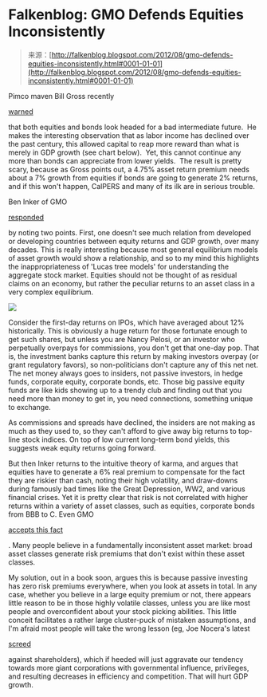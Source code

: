<!--yml
category: 未分类
date: 2024-05-12 20:24:20
-->

# Falkenblog: GMO Defends Equities Inconsistently

> 来源：[http://falkenblog.blogspot.com/2012/08/gmo-defends-equities-inconsistently.html#0001-01-01](http://falkenblog.blogspot.com/2012/08/gmo-defends-equities-inconsistently.html#0001-01-01)

Pimco maven Bill Gross recently

[warned](http://www.pimco.com/EN/Insights/Pages/Cult-Figures.aspx)

that both equities and bonds look headed for a bad intermediate future.  He makes the interesting observation that as labor income has declined over the past century, this allowed capital to reap more reward than what is merely in GDP growth (see chart below).  Yet, this cannot continue any more than bonds can appreciate from lower yields.  The result is pretty scary, because as Gross points out, a 4.75% asset return premium needs about a 7% growth from equities if bonds are going to generate 2% returns, and if this won't happen, CalPERS and many of its ilk are in serious trouble.

Ben Inker of GMO

[responded](https://www.gmo.com/America/CMSAttachmentDownload.aspx?target=JUBRxi51IIBopZakKqLplkSPu6PWy8IYlWZlF9wGOhpH4u6Bb7ac58I5rkIUY44faaFdF9aOsz5%2BGC%2BmcvNRJz5yCAhRZUlL1OiylntYmwB668XC3MDYjtWyadqxrBdVChyBBvdvpD4%3D)

by noting two points. First, one doesn't see much relation from developed or developing countries between equity returns and GDP growth, over many decades. This is really interesting because most general equilibrium models of asset growth would show a relationship, and so to my mind this highlights the inappropriateness of 'Lucas tree models' for understanding the aggregate stock market. Equities should not be thought of as residual claims on an economy, but rather the peculiar returns to an asset class in a very complex equilibrium.

[![](img/b30a1270d222e551a1543e5f6e361f28.png)](https://blogger.googleusercontent.com/img/b/R29vZ2xl/AVvXsEg1PH6p-PHU37yFnXrm0CJkYhYHCCHp4VOc-hsznc6sMgbxNYO0xPzqnxuUM8n9ZR3osjCWrBrCTSOAyRLNr0cDcZSqemXmcXHVpFthK57rYD12QBWNcHDmXd-wwG9ifzyB3Tlt6w/s1600/gdpequity.jpg)

Consider the first-day returns on IPOs, which have averaged about 12% historically. This is obviously a huge return for those fortunate enough to get such shares, but unless you are Nancy Pelosi, or an investor who perpetually overpays for commissions, you don't get that one-day pop. That is, the investment banks capture this return by making investors overpay (or grant regulatory favors), so non-politicians don't capture any of this net net. The net money always goes to insiders, not passive investors, in hedge funds, corporate equity, corporate bonds, etc. Those big passive equity funds are like kids showing up to a trendy club and finding out that you need more than money to get in, you need connections, something unique to exchange.

As commissions and spreads have declined, the insiders are not making as much as they used to, so they can't afford to give away big returns to top-line stock indices. On top of low current long-term bond yields, this suggests weak equity returns going forward.

But then Inker returns to the intuitive theory of karma, and argues that equities have to generate a 6% real premium to compensate for the fact they are riskier than cash, noting their high volatility, and draw-downs during famously bad times like the Great Depression, WW2, and various financial crises. Yet it is pretty clear that risk is not correlated with higher returns within a variety of asset classes, such as equities, corporate bonds from BBB to C. Even GMO

[accepts this fact](http://www.advisorperspectives.com/commentaries/gmo_111811.php)

. Many people believe in a fundamentally inconsistent asset market: broad asset classes generate risk premiums that don't exist within these asset classes.

My solution, out in a book soon, argues this is because passive investing has zero risk premiums everywhere, when you look at assets in total. In any case, whether you believe in a large equity premium or not, there appears little reason to be in those highly volatile classes, unless you are like most people and overconfident about your stock picking abilities. This little conceit facilitates a rather large cluster-puck of mistaken assumptions, and I'm afraid most people will take the wrong lesson (eg, Joe Nocera's latest

[screed](http://www.nytimes.com/2012/08/11/opinion/nocera-down-with-shareholder-value.html?hp)

against shareholders), which if heeded will just aggravate our tendency towards more giant corporations with governmental influence, privileges, and resulting decreases in efficiency and competition. That will hurt GDP growth.